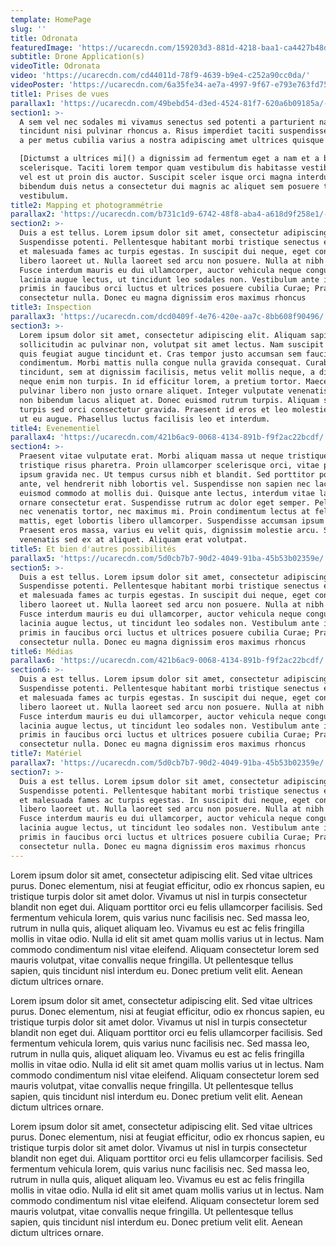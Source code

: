 ```yaml
---
template: HomePage
slug: ''
title: Odronata
featuredImage: 'https://ucarecdn.com/159203d3-881d-4218-baa1-ca4427b48d0d/'
subtitle: Drone Application(s)
videoTitle: Odronata
video: 'https://ucarecdn.com/cd44011d-78f9-4639-b9e4-c252a90cc0da/'
videoPoster: 'https://ucarecdn.com/6a35fe34-ae7a-4997-9f67-e793e763fd75/'
title1: Prises de vues
parallax1: 'https://ucarecdn.com/49bebd54-d3ed-4524-81f7-620a6b09185a/-/resize/1920x/'
section1: >-
  A sem vel nec sodales mi vivamus senectus sed potenti a parturient nascetur
  tincidunt nisi pulvinar rhoncus a. Risus imperdiet taciti suspendisse facilisi
  a per metus cubilia varius a nostra adipiscing amet ultrices quisque ac mi a.

  [Dictumst a ultrices mi]() a dignissim ad fermentum eget a nam et a blandit
  scelerisque. Taciti lorem tempor quam vestibulum dis habitasse vestibulum diam
  vel est ut proin dis auctor. Suscipit sceler isque orci magna interdum vel
  bibendum duis netus a consectetur dui magnis ac aliquet sem posuere tincidunt
  vestibulum.
title2: Mapping et photogrammétrie
parallax2: 'https://ucarecdn.com/b731c1d9-6742-48f8-aba4-a618d9f258e1/-/resize/1920x/'
section2: >-
  Duis a est tellus. Lorem ipsum dolor sit amet, consectetur adipiscing elit.
  Suspendisse potenti. Pellentesque habitant morbi tristique senectus et netus
  et malesuada fames ac turpis egestas. In suscipit dui neque, eget consequat
  libero laoreet ut. Nulla laoreet sed arcu non posuere. Nulla at nibh est.
  Fusce interdum mauris eu dui ullamcorper, auctor vehicula neque congue. Morbi
  lacinia augue lectus, ut tincidunt leo sodales non. Vestibulum ante ipsum
  primis in faucibus orci luctus et ultrices posuere cubilia Curae; Praesent non
  consectetur nulla. Donec eu magna dignissim eros maximus rhoncus
title3: Inspection
parallax3: 'https://ucarecdn.com/dcd0409f-4e76-420e-aa7c-8bb608f90496/'
section3: >-
  Lorem ipsum dolor sit amet, consectetur adipiscing elit. Aliquam sapien ipsum,
  sollicitudin ac pulvinar non, volutpat sit amet lectus. Nam suscipit dui urna,
  quis feugiat augue tincidunt et. Cras tempor justo accumsan sem faucibus
  condimentum. Morbi mattis nulla congue nulla gravida consequat. Curabitur
  tincidunt, sem at dignissim facilisis, metus velit mollis neque, a dignissim
  neque enim non turpis. In id efficitur lorem, a pretium tortor. Maecenas
  pulvinar libero non justo ornare aliquet. Integer vulputate venenatis elit,
  non bibendum lacus aliquet at. Donec euismod rutrum turpis. Aliquam sit amet
  turpis sed orci consectetur gravida. Praesent id eros et leo molestie rhoncus
  ut eu augue. Phasellus luctus facilisis leo et interdum.
title4: Evenementiel
parallax4: 'https://ucarecdn.com/421b6ac9-0068-4134-891b-f9f2ac22bcdf/'
section4: >-
  Praesent vitae vulputate erat. Morbi aliquam massa ut neque tristique, sed
  tristique risus pharetra. Proin ullamcorper scelerisque orci, vitae pretium
  ipsum gravida nec. Ut tempus cursus nibh et blandit. Sed porttitor posuere
  ante, vel hendrerit nibh lobortis vel. Suspendisse non sapien nec lacus
  euismod commodo at mollis dui. Quisque ante lectus, interdum vitae lacus eget,
  ornare consectetur erat. Suspendisse rutrum ac dolor eget semper. Pellentesque
  nec venenatis tortor, nec maximus mi. Proin condimentum lectus at felis
  mattis, eget lobortis libero ullamcorper. Suspendisse accumsan ipsum est.
  Praesent eros massa, varius eu velit quis, dignissim molestie arcu. Sed
  venenatis sed ex at aliquet. Aliquam erat volutpat.
title5: Et bien d'autres possibilités
parallax5: 'https://ucarecdn.com/5d0cb7b7-90d2-4049-91ba-45b53b02359e/'
section5: >-
  Duis a est tellus. Lorem ipsum dolor sit amet, consectetur adipiscing elit.
  Suspendisse potenti. Pellentesque habitant morbi tristique senectus et netus
  et malesuada fames ac turpis egestas. In suscipit dui neque, eget consequat
  libero laoreet ut. Nulla laoreet sed arcu non posuere. Nulla at nibh est.
  Fusce interdum mauris eu dui ullamcorper, auctor vehicula neque congue. Morbi
  lacinia augue lectus, ut tincidunt leo sodales non. Vestibulum ante ipsum
  primis in faucibus orci luctus et ultrices posuere cubilia Curae; Praesent non
  consectetur nulla. Donec eu magna dignissim eros maximus rhoncus
title6: Médias
parallax6: 'https://ucarecdn.com/421b6ac9-0068-4134-891b-f9f2ac22bcdf/'
section6: >-
  Duis a est tellus. Lorem ipsum dolor sit amet, consectetur adipiscing elit.
  Suspendisse potenti. Pellentesque habitant morbi tristique senectus et netus
  et malesuada fames ac turpis egestas. In suscipit dui neque, eget consequat
  libero laoreet ut. Nulla laoreet sed arcu non posuere. Nulla at nibh est.
  Fusce interdum mauris eu dui ullamcorper, auctor vehicula neque congue. Morbi
  lacinia augue lectus, ut tincidunt leo sodales non. Vestibulum ante ipsum
  primis in faucibus orci luctus et ultrices posuere cubilia Curae; Praesent non
  consectetur nulla. Donec eu magna dignissim eros maximus rhoncus
title7: Matériel
parallax7: 'https://ucarecdn.com/5d0cb7b7-90d2-4049-91ba-45b53b02359e/'
section7: >-
  Duis a est tellus. Lorem ipsum dolor sit amet, consectetur adipiscing elit.
  Suspendisse potenti. Pellentesque habitant morbi tristique senectus et netus
  et malesuada fames ac turpis egestas. In suscipit dui neque, eget consequat
  libero laoreet ut. Nulla laoreet sed arcu non posuere. Nulla at nibh est.
  Fusce interdum mauris eu dui ullamcorper, auctor vehicula neque congue. Morbi
  lacinia augue lectus, ut tincidunt leo sodales non. Vestibulum ante ipsum
  primis in faucibus orci luctus et ultrices posuere cubilia Curae; Praesent non
  consectetur nulla. Donec eu magna dignissim eros maximus rhoncus
---
```

Lorem ipsum dolor sit amet, consectetur adipiscing elit. Sed vitae ultrices purus. Donec elementum, nisi at feugiat efficitur, odio ex rhoncus sapien, eu tristique turpis dolor sit amet dolor. Vivamus ut nisl in turpis consectetur blandit non eget dui. Aliquam porttitor orci eu felis ullamcorper facilisis. Sed fermentum vehicula lorem, quis varius nunc facilisis nec. Sed massa leo, rutrum in nulla quis, aliquet aliquam leo. Vivamus eu est ac felis fringilla mollis in vitae odio. Nulla id elit sit amet quam mollis varius ut in lectus. Nam commodo condimentum nisl vitae eleifend. Aliquam consectetur lorem sed mauris volutpat, vitae convallis neque fringilla. Ut pellentesque tellus sapien, quis tincidunt nisl interdum eu. Donec pretium velit elit. Aenean dictum ultrices ornare.

Lorem ipsum dolor sit amet, consectetur adipiscing elit. Sed vitae ultrices purus. Donec elementum, nisi at feugiat efficitur, odio ex rhoncus sapien, eu tristique turpis dolor sit amet dolor. Vivamus ut nisl in turpis consectetur blandit non eget dui. Aliquam porttitor orci eu felis ullamcorper facilisis. Sed fermentum vehicula lorem, quis varius nunc facilisis nec. Sed massa leo, rutrum in nulla quis, aliquet aliquam leo. Vivamus eu est ac felis fringilla mollis in vitae odio. Nulla id elit sit amet quam mollis varius ut in lectus. Nam commodo condimentum nisl vitae eleifend. Aliquam consectetur lorem sed mauris volutpat, vitae convallis neque fringilla. Ut pellentesque tellus sapien, quis tincidunt nisl interdum eu. Donec pretium velit elit. Aenean dictum ultrices ornare.

Lorem ipsum dolor sit amet, consectetur adipiscing elit. Sed vitae ultrices purus. Donec elementum, nisi at feugiat efficitur, odio ex rhoncus sapien, eu tristique turpis dolor sit amet dolor. Vivamus ut nisl in turpis consectetur blandit non eget dui. Aliquam porttitor orci eu felis ullamcorper facilisis. Sed fermentum vehicula lorem, quis varius nunc facilisis nec. Sed massa leo, rutrum in nulla quis, aliquet aliquam leo. Vivamus eu est ac felis fringilla mollis in vitae odio. Nulla id elit sit amet quam mollis varius ut in lectus. Nam commodo condimentum nisl vitae eleifend. Aliquam consectetur lorem sed mauris volutpat, vitae convallis neque fringilla. Ut pellentesque tellus sapien, quis tincidunt nisl interdum eu. Donec pretium velit elit. Aenean dictum ultrices ornare.
